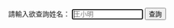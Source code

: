 請輸入欲查詢姓名：
             <input type="str" value="" placeholder="王小明" required size="15" autofocus>
	     <input type="submit" value="查詢" onclick="showHint(uid.value);">
			
<script src="/plist.js"></script>
